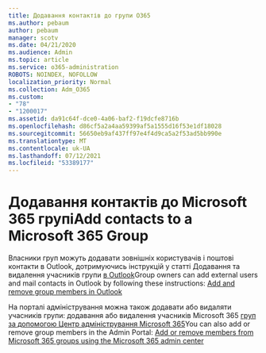 ```yaml
---
title: Додавання контактів до групи O365
ms.author: pebaum
author: pebaum
manager: scotv
ms.date: 04/21/2020
ms.audience: Admin
ms.topic: article
ms.service: o365-administration
ROBOTS: NOINDEX, NOFOLLOW
localization_priority: Normal
ms.collection: Adm_O365
ms.custom:
- "78"
- "1200017"
ms.assetid: da91c64f-dce0-4a06-baf2-f19dcfe8716b
ms.openlocfilehash: d86cf5a2a4aa59399af5a1555d16f53e1df18028
ms.sourcegitcommit: 56650eb9af437ff97e4f4d9ca5a2f53ad5bb990e
ms.translationtype: MT
ms.contentlocale: uk-UA
ms.lasthandoff: 07/12/2021
ms.locfileid: "53389177"
---
```

# <a name="add-contacts-to-a-microsoft-365-group"></a><span data-ttu-id="b6c50-102">Додавання контактів до Microsoft 365 групі</span><span class="sxs-lookup"><span data-stu-id="b6c50-102">Add contacts to a Microsoft 365 Group</span></span>

<span data-ttu-id="b6c50-103">Власники груп можуть додавати зовнішніх користувачів і поштові контакти в Outlook, дотримуючись інструкцій у статті Додавання та видалення учасників групи [в Outlook](https://support.office.com/article/3b650f4a-5c9b-4f94-a1bb-0cca4b1091de?wt.mc_id=add_contacts_group.aspx)</span><span class="sxs-lookup"><span data-stu-id="b6c50-103">Group owners can add external users and mail contacts in Outlook by following these instructions: [Add and remove group members in Outlook](https://support.office.com/article/3b650f4a-5c9b-4f94-a1bb-0cca4b1091de?wt.mc_id=add_contacts_group.aspx)</span></span>
  
<span data-ttu-id="b6c50-104">На порталі адміністрування можна також додавати або видаляти учасників групи: додавання або видалення учасників Microsoft 365 [груп за допомогою Центр адміністрування Microsoft 365](/microsoft-365/admin/create-groups/add-or-remove-members-from-groups)</span><span class="sxs-lookup"><span data-stu-id="b6c50-104">You can also add or remove group members in the Admin Portal: [Add or remove members from Microsoft 365 groups using the Microsoft 365 admin center](/microsoft-365/admin/create-groups/add-or-remove-members-from-groups)</span></span>